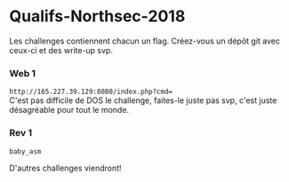 # Qualifs-Northsec-2018

Les challenges contiennent chacun un flag. Créez-vous un dépôt git avec ceux-ci et des write-up svp.    

### Web 1
`http://165.227.39.129:8080/index.php?cmd=`  
C'est pas difficile de DOS le challenge, faites-le juste pas svp, c'est juste désagréable pour tout le monde.


### Rev 1
`baby_asm`    

D'autres challenges viendront!
